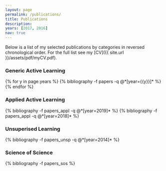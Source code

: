 ```yaml
---
layout: page
permalink: /publications/
title: Publications
description: 
years: [2017, 2016]
nav: true
---
```

Below is a list of my selected publications by categories in reversed chronological order. For the full list see my [CV]({{ site.url }}/assets/pdf/myCV.pdf).

<h3><b> Generic Active Learning </b></h3>
<div class="publications">
{% for y in page.years %}
  {% bibliography -f papers -q @*[year={{y}}]* %}
{% endfor %}
</div>

<h3><b> Applied Active Learning </b></h3>

<div class="publications">
  {% bibliography -f papers_appl -q @*[year=2019]* %}
  {% bibliography -f papers_appl -q @*[year=2018]* %}
</div>

<h3><b> Unsuperised Learning </b></h3>
<div class="publications">
  {% bibliography -f papers_unsp -q @*[year=2014]* %}
</div>


<h3><b> Science of Science </b></h3>
<div class="publications">
  {% bibliography -f papers_sos %}
</div>


